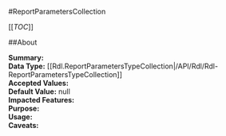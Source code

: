 #ReportParametersCollection

[[_TOC_]]

##About

**Summary:**   
**Data Type:** [[Rdl.ReportParametersTypeCollection|/API/Rdl/Rdl-ReportParametersTypeCollection]]  
**Accepted Values:**   
**Default Value:** null  
**Impacted Features:**   
**Purpose:**   
**Usage:**   
**Caveats:**   

